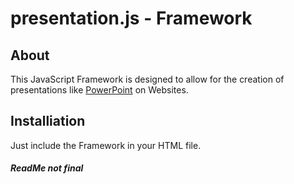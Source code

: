 # presentation.js - Framework

## About

This JavaScript Framework is designed to allow for the creation of presentations like [PowerPoint](https://www.microsoft.com/de-de/microsoft-365/powerpoint "Microsoft Office - PowerPoint") on Websites.

## Installiation

Just include the Framework in your HTML file.

##### ReadMe not final
